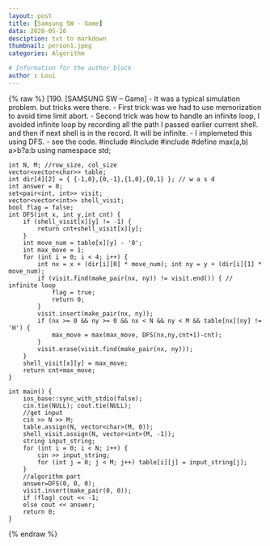 ```yaml
---
layout: post
title: [Samsung SW - Game]
data: 2020-05-26
desciption: txt to markdown
thumbnail: person1.jpeg
categories: Algorithm

# Information for the author block
author : Loui
---
```


{% raw %}
	﻿[190. [SAMSUNG SW – Game]
	- It was a typical simulation problem. but tricks were there.
	- First trick was we had to use memorization to avoid time limit abort.
	- Second trick was how to handle an infinite loop, I avoided infinite loop by recording all the path I passed earlier current shell. and then if next shell is in the record. It will be infinite.
	- I implemeted this using DFS.
	- see the code.
	#include<iostream>
	#include<vector>
	#include<set>
	#define max(a,b) a>b?a:b
	using namespace std;
	
	int N, M; //row_size, col_size
	vector<vector<char>> table;
	int dir[4][2] = { {-1,0},{0,-1},{1,0},{0,1} }; // w a s d
	int answer = 0;
	set<pair<int, int>> visit;
	vector<vector<int>> shell_visit;
	bool flag = false;
	int DFS(int x, int y,int cnt) {
		if (shell_visit[x][y] != -1) {
			return cnt+shell_visit[x][y];
		}
		int move_num = table[x][y] - '0';
		int max_move = 1;
		for (int i = 0; i < 4; i++) {
			int nx = x + (dir[i][0] * move_num); int ny = y + (dir[i][1] * move_num);
			if (visit.find(make_pair(nx, ny)) != visit.end()) { // infinite loop
				flag = true;
				return 0;
			}
			visit.insert(make_pair(nx, ny));
			if (nx >= 0 && ny >= 0 && nx < N && ny < M && table[nx][ny] != 'H') {
				max_move = max(max_move, DFS(nx,ny,cnt+1)-cnt);
			}
			visit.erase(visit.find(make_pair(nx, ny)));
		}
		shell_visit[x][y] = max_move;
		return cnt+max_move;
	}
	
	int main() {
		ios_base::sync_with_stdio(false);
		cin.tie(NULL); cout.tie(NULL);
		//get input
		cin >> N >> M;
		table.assign(N, vector<char>(M, 0));
		shell_visit.assign(N, vector<int>(M, -1));
		string input_string;
		for (int i = 0; i < N; i++) {
			cin >> input_string;
			for (int j = 0; j < M; j++) table[i][j] = input_string[j];
		}
		//algorithm part
		answer=DFS(0, 0, 0);
		visit.insert(make_pair(0, 0));
		if (flag) cout << -1;
		else cout << answer;
		return 0;
	}
	
{% endraw %}
